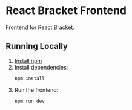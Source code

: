 # React Bracket Frontend

Frontend for React Bracket.

## Running Locally

1. [Install npm](https://nodejs.org/en/download/)
2. Install dependencies:
   ```sh
   npm install
   ```
3. Run the frontend:
   ```sh
   npm run dev
   ```
